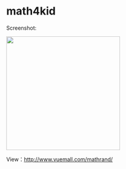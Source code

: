 # math4kid
Screenshot:

<img src="https://github.com/xbj126/math4kids/blob/master/math4kids.jpg" width=300 />


View：<a href="http://www.vuemall.com/mathrand/">http://www.vuemall.com/mathrand/</a>
